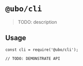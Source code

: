 # `@ubo/cli`

> TODO: description

## Usage

```
const cli = require('@ubo/cli');

// TODO: DEMONSTRATE API
```
